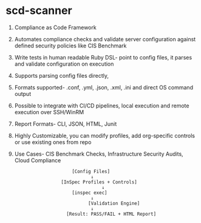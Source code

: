 # scd-scanner

1. Compliance as Code Framework			
2. Automates compliance checks and validate server configuration against defined security policies like CIS Benchmark			
3. Write tests in human readable Ruby DSL- point to config files, it parses and validate configuration on execution			
4. Supports parsing config files directly,			
5. Formats supported- .conf, .yml, .json, .xml, .ini and direct OS command output			
6. Possible to integrate with CI/CD pipelines, local execution and remote execution over SSH/WinRM			
7. Report Formats- CLI, JSON, HTML, Junit			
8. Highly Customizable, you can modify profiles, add org-specific controls or use existing ones from repo			
9. Use Cases- CIS Benchmark Checks, Infrastructure Security Audits, Cloud Compliance

							[Config Files]
							       ↓
						[InSpec Profiles + Controls]
						               ↓
							[inspec exec]
							       ↓
					              [Validation Engine]
							       ↓
					      [Result: PASS/FAIL + HTML Report]		
		
		
		
		
		
		
		
		
		
		
		
		
		
